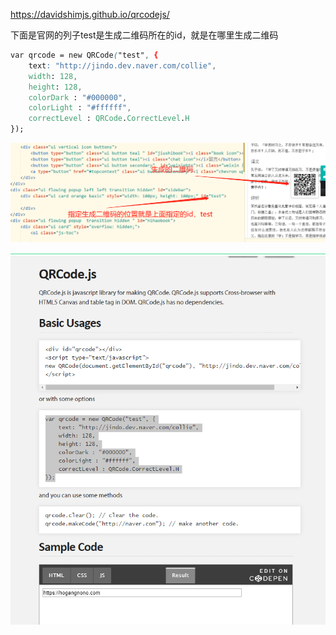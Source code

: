https://davidshimjs.github.io/qrcodejs/



下面是官网的列子test是生成二维码所在的id，就是在哪里生成二维码

```css
var qrcode = new QRCode("test", {
    text: "http://jindo.dev.naver.com/collie",
    width: 128,
    height: 128,
    colorDark : "#000000",
    colorLight : "#ffffff",
    correctLevel : QRCode.CorrectLevel.H
});
```

![](./32.png)

![](./33.png)